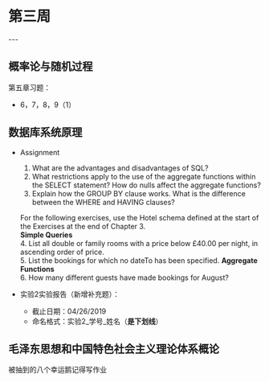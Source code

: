 # 第三周  
---  

## 概率论与随机过程  
第五章习题：  
- 6，7，8，9（1）  

## 数据库系统原理  
- Assignment  
	1. What are the advantages and disadvantages of SQL?  
	2. What restrictions apply to the use of the aggregate functions within the SELECT statement? How do nulls affect the aggregate functions?  
	3. Explain how the GROUP BY clause works. What is the difference between the WHERE and HAVING clauses?  
  
	For the following exercises, use the Hotel schema defined at the start of the Exercises at the end of Chapter 3.  
	**Simple Queries**  
	4. List all double or family rooms with a price below £40.00 per night, in ascending order of price.  
	5. List the bookings for which no dateTo has been specified. **Aggregate Functions**  
	6. How many different guests have made bookings for August?  

- 实验2实验报告（新增补充题）：  
	- 截止日期：04/26/2019  
	- 命名格式：实验2_学号_姓名（**是下划线**）  


## 毛泽东思想和中国特色社会主义理论体系概论  
被抽到的八个幸运鹅记得写作业  
